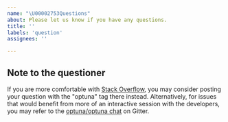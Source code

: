 ```yaml
---
name: "\U00002753Questions"
about: Please let us know if you have any questions.
title: ''
labels: 'question'
assignees: ''

---
```


<!-- Please write your question here. -->

## Note to the questioner

If you are more comfortable with [Stack Overflow], you may consider posting your question with the "optuna" tag there instead.
Alternatively, for issues that would benefit from more of an interactive session with the developers,
you may refer to the [optuna/optuna chat] on Gitter.

[Stack Overflow]: https://stackoverflow.com/questions/tagged/optuna
[optuna/optuna chat]: https://gitter.im/optuna/optuna

